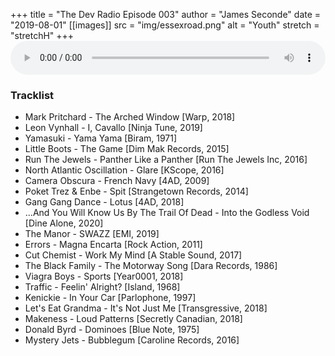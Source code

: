 +++
title = "The Dev Radio Episode 003"
author = "James Seconde"
date = "2019-08-01"
[[images]]
  src = "img/essexroad.png"
  alt = "Youth"
  stretch = "stretchH"
+++
<AUDIO
    style="width:100%;"
    controls
    src="https://devtheatre.s3-eu-west-1.amazonaws.com/The+Dev+Radio+003.mp3">
    https://devtheatre.s3-eu-west-1.amazonaws.com/The+Dev+Radio+003.mp3
</AUDIO>

### Tracklist

* Mark Pritchard - The Arched Window [Warp, 2018]
* Leon Vynhall - I, Cavallo [Ninja Tune, 2019]
* Yamasuki  - Yama Yama [Biram, 1971]
* Little Boots - The Game [Dim Mak Records, 2015]
* Run The Jewels - Panther Like a Panther [Run The Jewels Inc, 2016]
* North Atlantic Oscillation - Glare [KScope, 2016]
* Camera Obscura - French Navy [4AD, 2009]
* Poket Trez & Enbe - Spit [Strangetown Records, 2014]
* Gang Gang Dance - Lotus [4AD, 2018]
* ...And You Will Know Us By The Trail Of Dead - Into the Godless Void [Dine Alone, 2020]
* The Manor - SWAZZ [EMI, 2019]
* Errors - Magna Encarta [Rock Action, 2011]
* Cut Chemist - Work My Mind [A Stable Sound, 2017]
* The Black Family - The Motorway Song [Dara Records, 1986]
* Viagra Boys - Sports [Year0001, 2018]
* Traffic - Feelin' Alright? [Island, 1968]
* Kenickie - In Your Car [Parlophone, 1997]
* Let's Eat Grandma - It's Not Just Me [Transgressive, 2018]
* Makeness - Loud Patterns [Secretly Canadian, 2018]
* Donald Byrd - Dominoes [Blue Note, 1975]
* Mystery Jets - Bubblegum [Caroline Records,  2016]